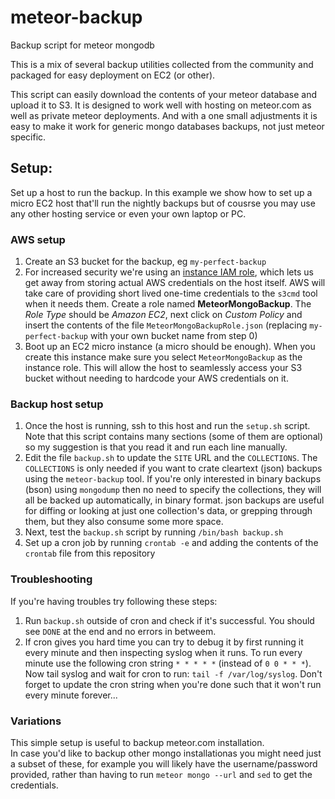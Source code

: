 # meteor-backup

Backup script for meteor mongodb

This is a mix of several backup utilities collected from the community and packaged for easy deployment on EC2 (or other).

This script can easily download the contents of your meteor database and upload it to S3.
It is designed to work well with hosting on meteor.com as well as private meteor deployments.
And with a one small adjustments it is easy to make it work for generic mongo databases backups, not just meteor specific.

## Setup:
Set up a host to run the backup. In this example we show how to set up a micro EC2 host that'll run the nightly backups but of cousrse you may use any other hosting service or even your own laptop or PC.

### AWS setup
1. Create an S3 bucket for the backup, eg `my-perfect-backup`
2. For increased security we're using an [instance IAM role](http://aws.amazon.com/about-aws/whats-new/2012/06/11/Announcing-IAM-Roles-for-EC2-instances/), which lets us get away from storing actual AWS credentials on the host itself. AWS will take care of providing short lived one-time credentials to the `s3cmd` tool when it needs them. Create a role named **MeteorMongoBackup**. The *Role Type* should be *Amazon EC2*, next click on *Custom Policy* and insert the contents of the file `MeteorMongoBackupRole.json` (replacing `my-perfect-backup` with your own bucket name from step 0) 
3. Boot up an EC2 micro instance (a micro should be enough). When you create this instance make sure you select `MeteorMongoBackup` as the instance role. This will allow the host to seamlessly access your S3 bucket without needing to hardcode your AWS credentials on it. 

### Backup host setup
1. Once the host is running, ssh to this host and run the `setup.sh` script. Note that this script contains many sections (some of them are optional) so my suggestion is that you read it and run each line manually. 
2. Edit the file `backup.sh` to update the `SITE` URL and the `COLLECTIONS`. The `COLLECTIONS` is only needed if you want to crate cleartext (json) backups using the `meteor-backup` tool. If you're only interested in binary backups (bson) using `mongodump` then no need to specify the collections, they will all be backed up automatically, in binary format. json backups are useful for diffing or looking at just one collection's data, or grepping through them, but they also consume some more space. 
3. Next, test the `backup.sh` script by running `/bin/bash backup.sh`
4. Set up a cron job by running `crontab -e` and adding the contents of the `crontab` file from this repository

### Troubleshooting
If you're having troubles try following these steps:  
1. Run `backup.sh` outside of cron and check if it's successful. You should see `DONE` at the end and no errors in betweem. 
2. If cron gives you hard time you can try to debug it by first running it every minute and then inspecting syslog when it runs. To run every minute use the following cron string `* * * * *` (instead of `0 0 * * *`). Now tail syslog and wait for cron to run: `tail -f /var/log/syslog`. Don't forget to update the cron string when you're done such that it won't run every minute forever...

### Variations
This simple setup is useful to backup meteor.com installation.  
In case you'd like to backup other mongo installationas you might need just a subset of these, for example you will likely have the username/password provided, rather than having to run `meteor mongo --url` and `sed` to get the credentials. 

